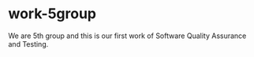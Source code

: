 # work-5group
We are 5th group and this is our first work of Software Quality Assurance and Testing.
